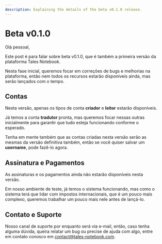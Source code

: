 ```yaml
---
description: Explaining the details of the beta v0.1.0 release.
---
```


# Beta v0.1.0

Olá pessoal,

Este post é para falar sobre beta v0.1.0, que é também a primeira versão da plataforma Tales Notebook.

Nesta fase inicial, queremos focar em correções de bugs e melhorias na plataforma, então nem todos os recursos estarão disponíveis ainda, mas serão lançados com o tempo.

## Contas

Nesta versão, apenas os tipos de conta **criador** e **leitor** estarão disponíveis.

Já temos a conta **tradutor** pronta, mas queremos focar nessas outras inicialmente para garantir que tudo esteja funcionando conforme o esperado.

Tenha em mente também que as contas criadas nesta versão serão as mesmas da versão definitiva também, então se você quiser salvar um **username**, pode fazê-lo agora.

## Assinatura e Pagamentos
As assinaturas e os pagamentos ainda não estarão disponíveis nesta versão.

Em nosso ambiente de teste, já temos o sistema funcionando, mas como o sistema terá que lidar com impostos internacionais, que é um pouco mais complexo, queremos trabalhar um pouco mais nele antes de lançá-lo.

## Contato e Suporte

Nosso canal de suporte por enquanto será via e-mail, então, caso tenha alguma dúvida, queira relatar um bug ou precise de ajuda com algo, entre em contato conosco em contact@tales-notebook.com.
